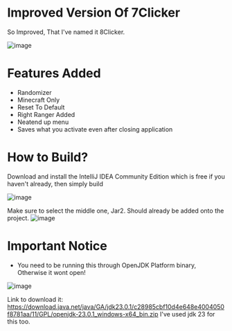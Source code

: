 # Improved Version Of 7Clicker

 So Improved, That I've named it 8Clicker. 

![image](https://github.com/user-attachments/assets/bb4d363e-be3c-4f92-a7fc-eea76d6fd172)

# Features Added
- Randomizer
- Minecraft Only 
- Reset To Default
- Right Ranger Added
- Neatend up menu
- Saves what you activate even after closing application

# How to Build? 
Download and install the IntelliJ IDEA Community Edition which is free if you haven't already, then simply build

![image](https://github.com/user-attachments/assets/9a2075b5-8f6c-40ed-9ab5-5dcd0fb7ed26)

Make sure to select the middle one, Jar2. Should already be added onto the project.
![image](https://github.com/user-attachments/assets/979831f6-de55-4811-bc3f-bd94793e9226)

# Important Notice
- You need to be running this through OpenJDK Platform binary, Otherwise it wont open! 

![image](https://github.com/user-attachments/assets/539f968c-824c-4166-b34f-c05c81b7286d)

Link to download it: 
https://download.java.net/java/GA/jdk23.0.1/c28985cbf10d4e648e4004050f8781aa/11/GPL/openjdk-23.0.1_windows-x64_bin.zip
I've used jdk 23 for this too. 
